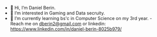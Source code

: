 - 👋 Hi, I’m Daniel Berin.
- 👀 I’m interested in Gaming and Data secruity.
- 🌱 I’m currently learning bs'c in Computer Science on my 3rd year.
-Reach me on dberin2@gmail.com or linkedin: https://www.linkedin.com/in/daniel-berin-8025b979/

<!---
Danielberin23/Danielberin23 is a ✨ special ✨ repository because its `README.md` (this file) appears on your GitHub profile.
You can click the Preview link to take a look at your changes.
--->
